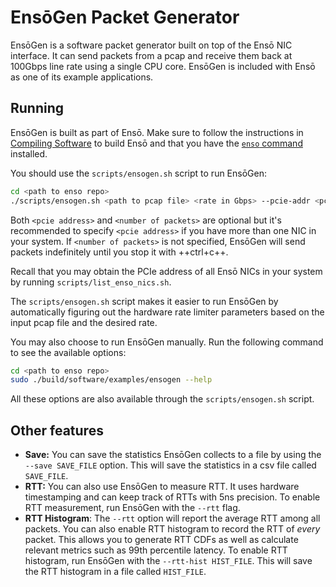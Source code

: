 # EnsōGen Packet Generator

EnsōGen is a software packet generator built on top of the Ensō NIC interface. It can send packets from a pcap and receive them back at 100Gbps line rate using a single CPU core. EnsōGen is included with Ensō as one of its example applications.

## Running

EnsōGen is built as part of Ensō. Make sure to follow the instructions in [Compiling Software](compiling_software.md) to build Ensō and that you have the [`enso` command](enso_cli.md) installed.

You should use the `scripts/ensogen.sh` script to run EnsōGen:

```bash
cd <path to enso repo>
./scripts/ensogen.sh <path to pcap file> <rate in Gbps> --pcie-addr <pcie address> --count <number of packets>
```

Both `<pcie address>` and `<number of packets>` are optional but it's recommended to specify `<pcie address>` if you have more than one NIC in your system. If `<number of packets>` is not specified, EnsōGen will send packets indefinitely until you stop it with ++ctrl+c++.

Recall that you may obtain the PCIe address of all Ensō NICs in your system by running `scripts/list_enso_nics.sh`.

The `scripts/ensogen.sh` script makes it easier to run EnsōGen by automatically figuring out the hardware rate limiter parameters based on the input pcap file and the desired rate.

You may also choose to run EnsōGen manually. Run the following command to see the available options:

```bash
cd <path to enso repo>
sudo ./build/software/examples/ensogen --help
```

All these options are also available through the `scripts/ensogen.sh` script.

## Other features

- **Save:** You can save the statistics EnsōGen collects to a file by using the `--save SAVE_FILE` option. This will save the statistics in a csv file called `SAVE_FILE`.
- **RTT:** You can also use EnsōGen to measure RTT. It uses hardware timestamping and can keep track of RTTs with 5ns precision. To enable RTT measurement, run EnsōGen with the `--rtt` flag.
- **RTT Histogram**: The `--rtt` option will report the average RTT among all packets. You can also enable RTT histogram to record the RTT of *every* packet. This allows you to generate RTT CDFs as well as calculate relevant metrics such as 99th percentile latency. To enable RTT histogram, run EnsōGen with the `--rtt-hist HIST_FILE`. This will save the RTT histogram in a file called `HIST_FILE`.
